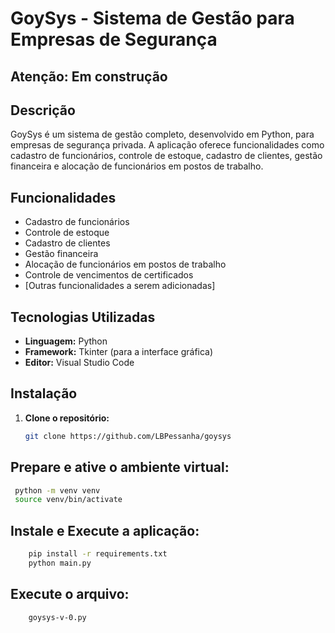 # GoySys - Sistema de Gestão para Empresas de Segurança

## Atenção: Em construção ##
## Descrição
GoySys é um sistema de gestão completo, desenvolvido em Python, para empresas de segurança privada. A aplicação oferece funcionalidades como cadastro de funcionários, controle de estoque, cadastro de clientes, gestão financeira e alocação de funcionários em postos de trabalho.


## Funcionalidades
* Cadastro de funcionários
* Controle de estoque
* Cadastro de clientes
* Gestão financeira
* Alocação de funcionários em postos de trabalho
* Controle de vencimentos de certificados
* [Outras funcionalidades a serem adicionadas]

## Tecnologias Utilizadas
* **Linguagem:** Python
* **Framework:** Tkinter (para a interface gráfica)
* **Editor:** Visual Studio Code

## Instalação
1. **Clone o repositório:**
   ```bash
   git clone https://github.com/LBPessanha/goysys 
   ```
   
   
## Prepare e ative o ambiente virtual:

   ```bash
    python -m venv venv 
    source venv/bin/activate
   ```



## Instale e Execute a aplicação:
```bash
    pip install -r requirements.txt
    python main.py
```

## Execute o arquivo:
```bash
    goysys-v-0.py
```

